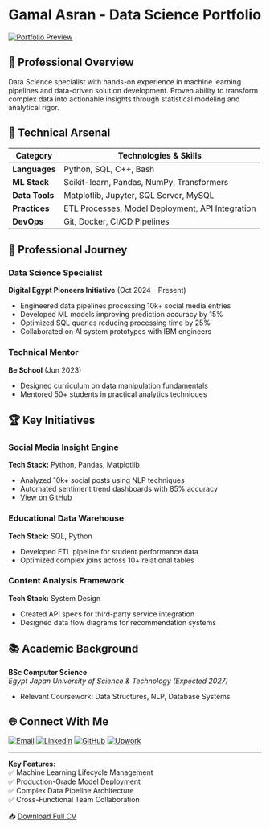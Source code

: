 # Gamal Asran - Data Science Portfolio

[![Portfolio Preview](https://img.shields.io/badge/View-Live_Portfolio-EF4444?style=for-the-badge)](https://gamalasraan.github.io/Portfolio/portfolio.html)

## 🚀 Professional Overview

Data Science specialist with hands-on experience in machine learning pipelines and data-driven solution development. Proven ability to transform complex data into actionable insights through statistical modeling and analytical rigor.

## 🔧 Technical Arsenal

| Category        | Technologies & Skills                              |
|-----------------|----------------------------------------------------|
| **Languages**   | Python, SQL, C++, Bash                             |
| **ML Stack**    | Scikit-learn, Pandas, NumPy, Transformers          |
| **Data Tools**  | Matplotlib, Jupyter, SQL Server, MySQL             |
| **Practices**   | ETL Processes, Model Deployment, API Integration   |
| **DevOps**      | Git, Docker, CI/CD Pipelines                       |

## 💼 Professional Journey

### Data Science Specialist
**Digital Egypt Pioneers Initiative** (Oct 2024 - Present)  
- Engineered data pipelines processing 10k+ social media entries
- Developed ML models improving prediction accuracy by 15%
- Optimized SQL queries reducing processing time by 25%
- Collaborated on AI system prototypes with IBM engineers

### Technical Mentor
**Be School** (Jun 2023)  
- Designed curriculum on data manipulation fundamentals
- Mentored 50+ students in practical analytics techniques

## 🏆 Key Initiatives

### Social Media Insight Engine
**Tech Stack:** Python, Pandas, Matplotlib  
- Analyzed 10k+ social posts using NLP techniques
- Automated sentiment trend dashboards with 85% accuracy
- [View on GitHub](https://github.com/GamalAsraan)

### Educational Data Warehouse 
**Tech Stack:** SQL, Python  
- Developed ETL pipeline for student performance data
- Optimized complex joins across 10+ relational tables

### Content Analysis Framework
**Tech Stack:** System Design  
- Created API specs for third-party service integration
- Designed data flow diagrams for recommendation systems

## 📚 Academic Background
**BSc Computer Science**  
_Egypt Japan University of Science & Technology (Expected 2027)_  
- Relevant Coursework: Data Structures, NLP, Database Systems

## 🌐 Connect With Me
[![Email](https://img.shields.io/badge/Contact-Email-EF4444?style=flat-square)](mailto:gamaalasran@gmail.com)
[![LinkedIn](https://img.shields.io/badge/Connect-LinkedIn-0A66C2?style=flat-square)](https://linkedin.com/in/gamal-asran)
[![GitHub](https://img.shields.io/badge/Code-GitHub-181717?style=flat-square)](https://github.com/GamalAsraan)
[![Upwork](https://img.shields.io/badge/Hire-Upwork-6FDA44?style=flat-square)](https://www.upwork.com/freelancers/~01e0e2a4d2b234f352)

---

**Key Features:**  
✅ Machine Learning Lifecycle Management  
✅ Production-Grade Model Deployment  
✅ Complex Data Pipeline Architecture  
✅ Cross-Functional Team Collaboration  

📥 [Download Full CV](https://github.com/GamalAsraan/Portfolio/raw/main/CV.pdf)
